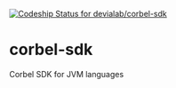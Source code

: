 [ ![Codeship Status for devialab/corbel-sdk](https://codeship.com/projects/51a61e70-f029-0133-c965-762d210387aa/status?branch=master)](https://codeship.com/projects/149176)

# corbel-sdk
Corbel SDK for JVM languages
